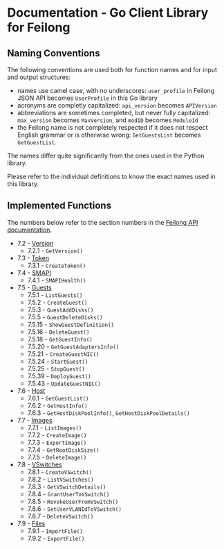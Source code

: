# Documentation - Go Client Library for Feilong


## Naming Conventions

The following conventions are used both for function names and for input and output structures:

 * names use camel case, with no underscores: `user_profile` in Feilong JSON API becomes `UserProfile` in this Go library
 * acronyms are completly capitalized: `api_version` becomes `APIVersion`
 * abbreviations are sometimes completed, but never fully capitalized: `max_version` becomes `MaxVersion`, and `modID` becomes `ModuleId`
 * the Feilong name is not completely respected if it does not respect English grammar or is otherwise wrong: `GetGuestsList` becomes `GetGuestList`.

The names differ quite significantly from the ones used in the Python library.

Please refer to the individual definitions to know the exact names used in this library.


## Implemented Functions

The numbers below refer to the section numbers in the [Feilong API documentation](https://cloudlib4zvm.readthedocs.io/en/latest/restapi.html).

 * 7.2 - [Version](https://github.com/Bischoff/feilong-client-go/blob/main/version.go)
   * 7.2.1 - `GetVersion()`
 * 7.3 - [Token](https://github.com/Bischoff/feilong-client-go/blob/main/token.go)
   * 7.3.1 - `CreateToken()`
 * 7.4 - [SMAPI](https://github.com/Bischoff/feilong-client-go/blob/main/smapi.go)
   * 7.4.1 - `SMAPIHealth()`
 * 7.5 - [Guests](https://github.com/Bischoff/feilong-client-go/blob/main/guests.go)
   * 7.5.1 - `ListGuests()`
   * 7.5.2 - `CreateGuest()`
   * 7.5.3 - `GuestAddDisks()`
   * 7.5.5 - `GuestDeleteDisks()`
   * 7.5.15 - `ShowGuestDefinition()`
   * 7.5.16 - `DeleteGuest()`
   * 7.5.18 - `GetGuestInfo()`
   * 7.5.20 - `GetGuestAdaptersInfo()`
   * 7.5.21 - `CreateGuestNIC()`
   * 7.5.24 - `StartGuest()`
   * 7.5.25 - `StopGuest()`
   * 7.5.39 - `DeployGuest()`
   * 7.5.43 - `UpdateGuestNIC()`
 * 7.6 - [Host](https://github.com/Bischoff/feilong-client-go/blob/main/host.go)
   * 7.6.1 - `GetGuestList()`
   * 7.6.2 - `GetHostInfo()`
   * 7.6.3 - `GetHostDiskPoolInfo()`, `GetHostDiskPoolDetails()`
 * 7.7 - [Images](https://github.com/Bischoff/feilong-client-go/blob/main/images.go)
   * 7.7.1 - `ListImages()`
   * 7.7.2 - `CreateImage()`
   * 7.7.3 - `ExportImage()`
   * 7.7.4 - `GetRootDiskSize()`
   * 7.7.5 - `DeleteImage()`
 * 7.8 - [VSwitches](https://github.com/Bischoff/feilong-client-go/blob/main/vswitches.go)
   * 7.8.1 - `CreateVSwitch()`
   * 7.8.2 - `ListVSwitches()`
   * 7.8.3 - `GetVSwitchDetails()`
   * 7.8.4 - `GrantUserToVSwitch()`
   * 7.8.5 - `RevokeUserFromVSwitch()`
   * 7.8.6 - `SetUserVLANIdToVSwitch()`
   * 7.8.7 - `DeleteVSwitch()`
 * 7.9 - [Files](https://github.com/Bischoff/feilong-client-go/blob/main/file.go)
   * 7.9.1 - `ImportFile()`
   * 7.9.2 - `ExportFile()`
